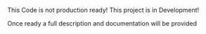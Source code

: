 This Code is not production ready!
This project is in Development!

Once ready a full description and documentation will be provided
